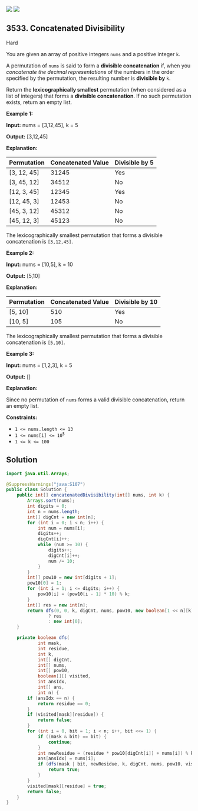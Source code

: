 [![](https://img.shields.io/github/stars/javadev/LeetCode-in-Java?label=Stars&style=flat-square)](https://github.com/javadev/LeetCode-in-Java)
[![](https://img.shields.io/github/forks/javadev/LeetCode-in-Java?label=Fork%20me%20on%20GitHub%20&style=flat-square)](https://github.com/javadev/LeetCode-in-Java/fork)

## 3533\. Concatenated Divisibility

Hard

You are given an array of positive integers `nums` and a positive integer `k`.

A permutation of `nums` is said to form a **divisible concatenation** if, when you _concatenate_ _the decimal representations_ of the numbers in the order specified by the permutation, the resulting number is **divisible by** `k`.

Return the **lexicographically smallest** permutation (when considered as a list of integers) that forms a **divisible concatenation**. If no such permutation exists, return an empty list.

**Example 1:**

**Input:** nums = [3,12,45], k = 5

**Output:** [3,12,45]

**Explanation:**

| Permutation | Concatenated Value | Divisible by 5 |
|-------------|--------------------|----------------|
| [3, 12, 45] | 31245              | Yes            |
| [3, 45, 12] | 34512              | No             |
| [12, 3, 45] | 12345              | Yes            |
| [12, 45, 3] | 12453              | No             |
| [45, 3, 12] | 45312              | No             |
| [45, 12, 3] | 45123              | No             |

The lexicographically smallest permutation that forms a divisible concatenation is `[3,12,45]`.

**Example 2:**

**Input:** nums = [10,5], k = 10

**Output:** [5,10]

**Explanation:**

| Permutation | Concatenated Value | Divisible by 10 |
|-------------|--------------------|-----------------|
| [5, 10]     | 510                | Yes             |
| [10, 5]     | 105                | No              |

The lexicographically smallest permutation that forms a divisible concatenation is `[5,10]`.

**Example 3:**

**Input:** nums = [1,2,3], k = 5

**Output:** []

**Explanation:**

Since no permutation of `nums` forms a valid divisible concatenation, return an empty list.

**Constraints:**

*   `1 <= nums.length <= 13`
*   <code>1 <= nums[i] <= 10<sup>5</sup></code>
*   `1 <= k <= 100`

## Solution

```java
import java.util.Arrays;

@SuppressWarnings("java:S107")
public class Solution {
    public int[] concatenatedDivisibility(int[] nums, int k) {
        Arrays.sort(nums);
        int digits = 0;
        int n = nums.length;
        int[] digCnt = new int[n];
        for (int i = 0; i < n; i++) {
            int num = nums[i];
            digits++;
            digCnt[i]++;
            while (num >= 10) {
                digits++;
                digCnt[i]++;
                num /= 10;
            }
        }
        int[] pow10 = new int[digits + 1];
        pow10[0] = 1;
        for (int i = 1; i <= digits; i++) {
            pow10[i] = (pow10[i - 1] * 10) % k;
        }
        int[] res = new int[n];
        return dfs(0, 0, k, digCnt, nums, pow10, new boolean[1 << n][k], 0, res, n)
                ? res
                : new int[0];
    }

    private boolean dfs(
            int mask,
            int residue,
            int k,
            int[] digCnt,
            int[] nums,
            int[] pow10,
            boolean[][] visited,
            int ansIdx,
            int[] ans,
            int n) {
        if (ansIdx == n) {
            return residue == 0;
        }
        if (visited[mask][residue]) {
            return false;
        }
        for (int i = 0, bit = 1; i < n; i++, bit <<= 1) {
            if ((mask & bit) == bit) {
                continue;
            }
            int newResidue = (residue * pow10[digCnt[i]] + nums[i]) % k;
            ans[ansIdx] = nums[i];
            if (dfs(mask | bit, newResidue, k, digCnt, nums, pow10, visited, ansIdx + 1, ans, n)) {
                return true;
            }
        }
        visited[mask][residue] = true;
        return false;
    }
}
```